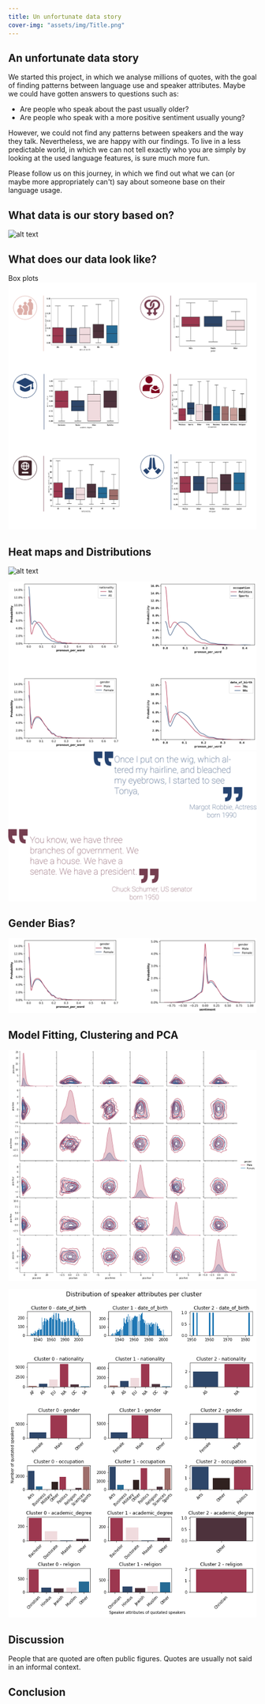 ```yaml
---
title: Un unfortunate data story
cover-img: "assets/img/Title.png"
---
```


## An unfortunate data story
We started this project, in which we analyse millions of quotes, with the goal of finding patterns between language use and speaker attributes. Maybe we could have gotten answers to questions such as:

* Are people who speak about the past usually older?
* Are people who speak with a more positive sentiment usually young?

However, we could not find any patterns between speakers and the way they talk. Nevertheless, we are happy with our findings. To live in a less predictable world,
in which we can not tell exactly who you are simply by looking at the used language features, is sure much more fun.

Please follow us on this journey, in which we find out what we can (or maybe more appropriately can't) say about someone base on their language usage.


## What data is our story based on?
![alt text](./assets/img/Features.png)

## What does our data look like?
Box plots 
![alt text](./assets/img/Plots-01.png)

## Heat maps and Distributions
![alt text](./assets/img/Grid-01.png)

![alt text](./assets/img/Significant_dist_01.png)
![alt text](./assets/img/Quotes.png)
## Gender Bias?

![alt text](./assets/img/Gender_dist_new.png)



## Model Fitting, Clustering and PCA
![alt text](./assets/img/pca_gender.png)

![alt text](./assets/img/clustering.png)
## Discussion

People that are quoted are often public figures.
Quotes are usually not said in an informal context.


## Conclusion
